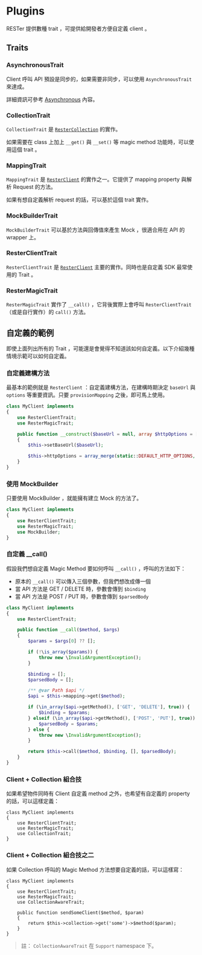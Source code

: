 # Plugins

RESTer 提供數種 trait ，可提供給開發者方便自定義 client 。

## Traits

### AsynchronousTrait

Client 呼叫 API 預設是同步的，如果需要非同步，可以使用 `AsynchronousTrait` 來達成。

詳細資訊可參考 [Asynchronous](asynchronous.md) 內容。

### CollectionTrait

`CollectionTrait` 是 [`ResterCollection`](rester-collection.md) 的實作。

如果需要在 class 上加上 `__get()` 與 `__set()` 等 magic method 功能時，可以使用這個 trait 。

### MappingTrait

`MappingTrait` 是 [`ResterClient`](rester-client.md) 的實作之一。它提供了 mapping property 與解析 Request 的方法。

如果有想自定義解析 request 的話，可以基於這個 trait 實作。

### MockBuilderTrait

`MockBuilderTrait` 可以基於方法與回傳值來產生 Mock ，很適合用在 API 的 wrapper 上。

### ResterClientTrait

`ResterClientTrait` 是 [`ResterClient`](rester-client.md) 主要的實作。同時也是自定義 SDK 最常使用的 Trait 。

### ResterMagicTrait

`ResterMagicTrait` 實作了 `__call()` ，它背後實際上會呼叫 `ResterClientTrait` （或是自行實作）的 `call()` 方法。

## 自定義的範例

即使上面列出所有的 Trait ，可能還是會覺得不知道該如何自定義。以下介紹幾種情境示範可以如何自定義。

### 自定義建構方法

最基本的範例就是 `ResterClient` ：自定義建構方法，在建構時期決定 `baseUrl` 與 `options` 等重要資訊。只要 `provisionMapping` 之後，即可馬上使用。

```php
class MyClient implements
{
    use ResterClientTrait;
    use ResterMagicTrait;

    public function __construct($baseUrl = null, array $httpOptions = [])
    {
        $this->setBaseUrl($baseUrl);

        $this->httpOptions = array_merge(static::DEFAULT_HTTP_OPTIONS, $httpOptions);
    }
}
```

### 使用 MockBuilder

只要使用 MockBuilder ，就能擁有建立 Mock 的方法了。

```php
class MyClient implements
{
    use ResterClientTrait;
    use ResterMagicTrait;
    use MockBuilder;
}
```

### 自定義 __call()

假設我們想自定義 Magic Method 要如何呼叫 `__call()` ，呼叫的方法如下：

* 原本的 `__call()` 可以傳入三個參數，但我們想改成傳一個
* 當 API 方法是 GET / DELETE 時，參數會傳到 `$binding`
* 當 API 方法是 POST / PUT 時，參數會傳到 `$parsedBody`

```php
class MyClient implements
{
    use ResterClientTrait;

    public function __call($method, $args)
    {
        $params = $args[0] ?? [];

        if (!\is_array($params)) {
            throw new \InvalidArgumentException();
        }

        $binding = [];
        $parsedBody = [];

        /** @var Path $api */
        $api = $this->mapping->get($method);

        if (\in_array($api->getMethod(), ['GET', 'DELETE'], true)) {
            $binding = $params;
        } elseif (\in_array($api->getMethod(), ['POST', 'PUT'], true)) {
            $parsedBody = $params;
        } else {
            throw new \InvalidArgumentException();
        }

        return $this->call($method, $binding, [], $parsedBody);
    }
}
```

### Client + Collection 組合技

如果希望物件同時有 Client 自定義 method 之外，也希望有自定義的 property 的話，可以這樣定義：

```
class MyClient implements
{
    use ResterClientTrait;
    use ResterMagicTrait;
    use CollectionTrait;
}
```


### Client + Collection 組合技之二

如果 Collection 呼叫的 Magic Method 方法想要自定義的話，可以這樣寫：

```
class MyClient implements
{
    use ResterClientTrait;
    use ResterMagicTrait;
    use CollectionAwareTrait;
    
    public function sendSomeClient($method, $param)
    {
        return $this->collection->get('some')->$method($param);
    }
}
```

> 註： `CollectionAwareTrait` 在 `Support` namespace 下。
